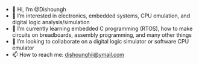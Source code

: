 - 👋 Hi, I’m @Dishoungh
- 👀 I’m interested in electronics, embedded systems, CPU emulation, and digital logic analysis/simulation
- 🌱 I’m currently learning embedded C programming (RTOS), how to make circuits on breadboards, assembly programming, and many other things
- 💞️ I’m looking to collaborate on a digital logic simulator or software CPU emulator
- 📫 How to reach me: dishounghii@ymail.com

<!---
Dishoungh/Dishoungh is a ✨ special ✨ repository because its `README.md` (this file) appears on your GitHub profile.
You can click the Preview link to take a look at your changes.
--->
